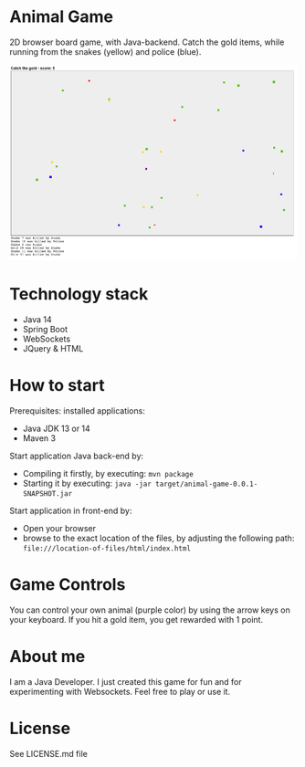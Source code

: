 # Animal Game
2D browser board game, with Java-backend. 
Catch the gold items, while running from the snakes (yellow) and police (blue).

![game example](animal-game.png "Example game playing field")

# Technology stack
* Java 14
* Spring Boot
* WebSockets
* JQuery & HTML 

# How to start
Prerequisites: installed applications: 
- Java JDK 13 or 14 
- Maven 3

Start application Java back-end by:
* Compiling it firstly, by executing: `mvn package`
* Starting it by executing: `java -jar target/animal-game-0.0.1-SNAPSHOT.jar`

Start application in front-end by:
* Open your browser
* browse to the exact location of the files, by adjusting the following path: 
`file:///location-of-files/html/index.html`

# Game Controls
You can control your own animal (purple color) by using the arrow keys on your keyboard.
If you hit a gold item, you get rewarded with 1 point.

# About me
I am a Java Developer. I just created this game for fun and for experimenting with Websockets. 
Feel free to play or use it.

# License
See LICENSE.md file
